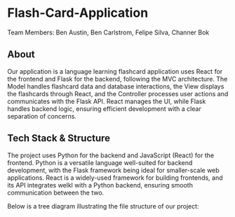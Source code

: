 # Flash-Card-Application
Team Members: Ben Austin, Ben Carlstrom, Felipe Silva, Channer Bok

## About
Our application is a language learning flashcard application uses React for the frontend and Flask for the backend, following the MVC architecture. The Model handles flashcard data and database interactions, the View displays the flashcards through React, and the Controller processes user actions and communicates with the Flask API. React manages the UI, while Flask handles backend logic, ensuring efficient development with a clear separation of concerns.

## Tech Stack & Structure
The project uses Python for the backend and JavaScript (React) for the frontend. Python is a versatile language well-suited for backend development, with the Flask framework being ideal for smaller-scale web applications. React is a widely-used framework for building  frontends, and its API  integrates welkl with a Python backend, ensuring smooth communication between the two.

Below is a tree diagram illustrating the file structure of our project:
